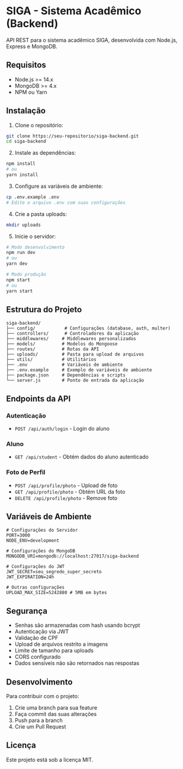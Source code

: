 # SIGA - Sistema Acadêmico (Backend)

API REST para o sistema acadêmico SIGA, desenvolvida com Node.js, Express e MongoDB.

## Requisitos

- Node.js >= 14.x
- MongoDB >= 4.x
- NPM ou Yarn

## Instalação

1. Clone o repositório:
```bash
git clone https://seu-repositorio/siga-backend.git
cd siga-backend
```

2. Instale as dependências:
```bash
npm install
# ou
yarn install
```

3. Configure as variáveis de ambiente:
```bash
cp .env.example .env
# Edite o arquivo .env com suas configurações
```

4. Crie a pasta uploads:
```bash
mkdir uploads
```

5. Inicie o servidor:
```bash
# Modo desenvolvimento
npm run dev
# ou
yarn dev

# Modo produção
npm start
# ou
yarn start
```

## Estrutura do Projeto

```
siga-backend/
├── config/           # Configurações (database, auth, multer)
├── controllers/      # Controladores da aplicação
├── middlewares/     # Middlewares personalizados
├── models/          # Modelos do Mongoose
├── routes/          # Rotas da API
├── uploads/         # Pasta para upload de arquivos
├── utils/           # Utilitários
├── .env             # Variáveis de ambiente
├── .env.example     # Exemplo de variáveis de ambiente
├── package.json     # Dependências e scripts
└── server.js        # Ponto de entrada da aplicação
```

## Endpoints da API

### Autenticação
- `POST /api/auth/login` - Login do aluno

### Aluno
- `GET /api/student` - Obtém dados do aluno autenticado

### Foto de Perfil
- `POST /api/profile/photo` - Upload de foto
- `GET /api/profile/photo` - Obtém URL da foto
- `DELETE /api/profile/photo` - Remove foto

## Variáveis de Ambiente

```env
# Configurações do Servidor
PORT=3000
NODE_ENV=development

# Configurações do MongoDB
MONGODB_URI=mongodb://localhost:27017/siga-backend

# Configurações do JWT
JWT_SECRET=seu_segredo_super_secreto
JWT_EXPIRATION=24h

# Outras configurações
UPLOAD_MAX_SIZE=5242880 # 5MB em bytes
```

## Segurança

- Senhas são armazenadas com hash usando bcrypt
- Autenticação via JWT
- Validação de CPF
- Upload de arquivos restrito a imagens
- Limite de tamanho para uploads
- CORS configurado
- Dados sensíveis não são retornados nas respostas

## Desenvolvimento

Para contribuir com o projeto:

1. Crie uma branch para sua feature
2. Faça commit das suas alterações
3. Push para a branch
4. Crie um Pull Request

## Licença

Este projeto está sob a licença MIT. 